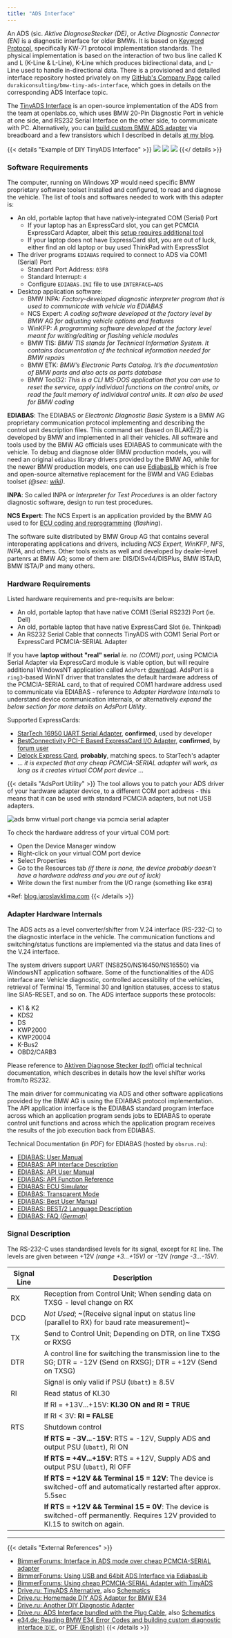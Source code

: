 ```yaml
---
title: "ADS Interface"
---
```


An ADS (sic. *Aktive DiagnoseStecker (DE)*, or *Active Diagnostic Connector (EN)* is a diagnostic interface for older BMWs. It is based on [Keyword Protocol](/keyword-protocols), specifically KW-71 protocol implementation standards. The physical implementation is based on the interaction of two bus line called K and L (K-Line & L-Line), K-Line which produces bidirectional data, and L-Line used to handle in-directional data. There is a provisioned and detailed interface repository hosted privately on my [GitHub's Company Page](https://github.com/durakiconsulting/bmw-tiny-ads-interface) called `durakiconsulting/bmw-tiny-ads-interface`, which goes in details on the corresponding ADS Interface topic.

The [TinyADS Interface](https://openlabs.co/store/Tiny-ADS-Interface) is an open-source implementation of the ADS from the team at openlabs.co, which uses BMW 20-Pin Diagnostic Port in vehicle at one side, and RS232 Serial Interface on the other side, to communicate with PC. Alternatively, you can [build custom BMW ADS adapter](https://deviltux.thedev.id/posts/o/20220219-bmw-tiny-ads-interface.html) via breadboard and a few transistors which I described in details [at my blog](https://deviltux.thedev.id/posts/o/20220219-bmw-tiny-ads-interface.html).

{{< details "Example of DIY TinyADS Interface" >}}
![](https://i.imgur.com/0bzcMJ4.jpeg)
![](https://i.imgur.com/294qmsn.jpeg)
![](https://i.imgur.com/rgva2b7.jpeg)
{{</ details >}}

### Software Requirements

The computer, running on Windows XP would need specific BMW proprietary software toolset installed and configured, to read and diagnose the vehicle. The list of tools and softwares needed to work with this adapter is:

* An old, portable laptop that have natively-integrated COM (Serial) Port
	- If your laptop has an ExpressCard slot, you can get PCMCIA ExpressCard Adapter, albeit this [setup requires additional tool](http://blog.jaroslavklima.com/2011/04/make-ads-interface-work-with-pcmcia.html)
	- If your laptop does not have ExpressCard slot, you are out of luck, either find an old laptop or buy used ThinkPad with ExpressSlot
* The driver programs `EDIABAS` required to connect to ADS via COM1 (Serial) Port
	- Standard Port Address: `03F8`
	- Standard Interrupt: `4`
	- Configure `EDIABAS.INI` file to use `INTERFACE=ADS`
* Desktop application software:
	- BMW INPA: *Factory-developed diagnostic interpreter program that is used to communicate with vehicle via EDIABAS*
	- NCS Expert: *A coding software developed at the factory level by BMW AG for adjusting vehicle options and features*
	- WinKFP: *A programming software developed at the factory level meant for writing/editing or flashing vehicle modules*
	- BMW TIS: *BMW TIS stands for Technical Information System. It contains documentation of the technical information needed for BMW repairs*
	- BMW ETK: *BMW’s Electronic Parts Catalog. It’s the documentation of BMW parts and also acts as parts database*
	- BMW Tool32: *This is a CLI MS-DOS application that you can use to reset the service, apply individual functions on the control units, or read the fault memory of individual control units. It can also be used for BMW coding*

**EDIABAS**: The EDIABAS or *Electronic Diagnostic Basic System* is a BMW AG proprietary communication protocol implementing and describing the control unit description files. This command set (based on BLAKE/2) is developed by BMW and implemented in all their vehicles. All software and tools used by the BMW AG officials uses EDIABAS to communicate with the vehicle. To debug and diagnose older BMW production models, you will need an original `ediabas` library drivers provided by the BMW AG, while for the newer BMW production models, one can use [EdiabasLib](https://github.com/uholeschak/ediabaslib) which is free and open-source alternative replacement for the BWM and VAG Ediabas toolset *(@see: [wiki](https://de.wikipedia.org/wiki/EdiabasLib))*.

**INPA**: So called INPA or *Interpreter for Test Procedures* is an older factory diagnostic software, design to run test procedures.

**NCS Expert**: The NCS Expert is an application provided by the BMW AG used to for [ECU coding and reprogramming](/ecu-programming) (*flashing*).

The software suite distributed by BMW Group AG that contains several interoperating applications and drivers, including *NCS Expert*, *WinKFP*, *NFS*, *INPA*, and others. Other tools exists as well and developed by dealer-level partenrs at BMW AG; some of them are: DIS/DISv44/DISPlus, BMW ISTA/D, BMW ISTA/P and many others.

### Hardware Requirements

Listed hardware requirements and pre-requisits are below:

* An old, portable laptop that have native COM1 (Serial RS232) Port (ie. Dell)
* An old, portable laptop that have native ExpressCard Slot (ie. Thinkpad)
* An RS232 Serial Cable that connects TinyADS with COM1 Serial Port or ExpressCard PCMCIA-SERIAL Adapter

If you have **laptop without "real" serial** *ie. no (COM1) port*, using PCMCIA Serial Adapter via ExpressCard module is viable option, but will require additional WindowsNT application called `AdsPort` [download](/posts/files/AdsPort.exe). AdsPort is a `ring3`-based WinNT driver that translates the default hardware address of the PCMCIA-SERIAL card, to that of required COM1 hardware address used to communicate via EDIABAS - reference to *Adapter Hardware Internals* to understand device communication internals, or alternatively *expand the below section for more details on AdsPort Utility*.

Supported ExpressCards:
* [StarTech 16950 UART Serial Adapter](https://www.startech.com/en-eu/cards-adapters/ec1s952), **confirmed**, used by developer
* [BestConnectivity PCI-E Based ExpressCard I/O Adapter](https://urlr.me/B2m1C), **confirmed**, by [forum user](https://urlr.me/H6ytR)
* [Delock Express Card](https://www.delock.com/produkt/66211/merkmale.html), **probably**, matching specs. to StarTech's adapter
* ... *it is expected that any cheap PCMCIA-SERIAL adapter will work, as long as it creates virtual COM port device* ...

{{< details "AdsPort Utility" >}}
The tool allows you to patch your ADS driver of your hardware adapter device, to a different COM port address - this means that it can be used with standard PCMCIA adapters, but not USB adapters.

![ads bmw virtual port change via pcmcia serial adapter](https://i.imgur.com/y2Wz4ML.png)

To check the hardware address of your virtual COM port:

- Open the Device Manager window
- Right-click on your virtual COM port device
- Select Properties
- Go to the Resources tab *(if there is none, the device probably doesn't have a hardware address and you are out of luck)*
- Write down the first number from the I/O range (something like `03F8`)

*Ref: [blog.jaroslavklima.com](https://web.archive.org/web/20231009212621/http://blog.jaroslavklima.com/2011/04/make-ads-interface-work-with-pcmcia.html)
{{< /details >}}

### Adapter Hardware Internals

The ADS acts as a level converter/shifter from V.24 interface (RS-232-C) to the diagnostic interface in the vehicle. The communication functions and switching/status functions are implemented via the status and data lines of the V.24 interface.

The system drivers support UART (NS8250/NS16450/NS16550) via WindowsNT application software. Some of the functionalities of the ADS interface are: Vehicle diagnostic, controlled accessibility of the vehicles, retrieval of Terminal 15, Terminal 30 and Ignition statuses, access to status line SIA5-RESET, and so on. The ADS interface supports these protocols:

- K1 & K2
- KDS2
- DS
- KWP2000
- KWP20004
- K-Bus2
- OBD2/CARB3

Please reference to [Aktiven Diagnose Stecker (pdf)](https://docplayer.org/14580006-Aktiven-diagnose-stecker.html) official technical documentation, which describes in details how the level shifter works from/to RS232.

The main driver for communicating via ADS and other software applications provided by the BMW AG is using the EDIABAS protocol implementation. The API application interface is the EDIABAS standard program interface across which an application program sends jobs to EDIABAS to operate control unit functions and across which the application program receives the results of the job execution back from EDIABAS.

Technical Documentation (in *PDF*) for EDIABAS (hosted by `obsrus.ru`):

* [EDIABAS: User Manual](https://obdrus.ru/f/user.pdf)
* [EDIABAS: API Interface Description](https://obdrus.ru/f/api.pdf)
* [EDIABAS: API User Manual](https://obdrus.ru/f/apiuser.pdf)
* [EDIABAS: API Function Reference](http://obdrus.ru/f/apiref.pdf)
* [EDIABAS: ECU Simulator](http://obdrus.ru/f/simulate.pdf)
* [EDIABAS: Transparent Mode](http://obdrus.ru/f/tmode.pdf)
* [EDIABAS: Best User Manual](https://obdrus.ru/f/bestuser.pdf)
* [EDIABAS: BEST/2 Language Description](http://obdrus.ru/f/best2spc.pdf)
* [EDIABAS: FAQ *(German)*](https://obdrus.ru/f/faq.pdf)

### Signal Description

The RS-232-C uses standardised levels for its signal, except for `RI` line. The levels are given between +12V *(range +3...+15V)* or -12V *(range -3...-15V)*.

| Signal Line | Description |
|-------------|-------------|
| RX          | Reception from Control Unit; When sending data on TXSG - level change on RX |
| DCD         | *Not Used*; ~(Receive signal input on status line (parallel to RX) for baud rate measurement)~ |
| TX          | Send to Control Unit; Depending on DTR, on line TXSG or RXSG |
| DTR         | A control line for switching the transmission line to the SG; DTR = -12V (Send on RXSG); DTR = +12V (Send on TXSG) |
|             | Signal is only valid if PSU (`Ubatt`) ≥ 8.5V |
| RI          | Read status of KI.30 |
|             | If RI = +13V...+15V: **KI.30 ON and RI = TRUE** |
|             | If RI < 3V: **RI = FALSE** |
| RTS         | Shutdown control |
|             | **If RTS = -3V...-15V**: RTS = -12V, Supply ADS and output PSU (`Ubatt`), RI ON |
|             | **If RTS = +4V...+15V**: RTS = +12V, Supply ADS and output PSU (`Ubatt`), RI OFF |
|             | **If RTS = +12V && Terminal 15 = 12V**: The device is switched-off and automatically restarted after approx. 5.5sec |
|             | **If RTS = +12V && Terminal 15 = 0V**: The device is switched-off permanently. Requires 12V provided to KI.15 to switch on again. |

---

{{< details "External References" >}}
* [BimmerForums: Interface in ADS mode over cheap PCMCIA-SERIAL adapter](https://www.bimmerforums.com/forum/showthread.php?1633825-SUCCESS-Interface-in-ADS-mode-without-a-real-COM-port)
* [BimmerForums: Using USB and 64bit ADS Interface via EdiabasLib](https://www.bimmerforums.com/forum/showthread.php?2419002-USB-ADS-Interface-Working!&p=30379058#post30379058)
* [BimmerForums: Using cheap PCMCIA-SERIAL Adapter with TinyADS](https://www.bimmerforums.com/forum/showthread.php?2270258-HELP-WITH-INPA-DIS-on-an-E34&p=29159137#post29159137)
* [Drive.ru: TinyADS Alternative](https://www.drive2.ru/l/636920698765335698/), also [Schematics](https://drive.google.com/file/d/1WbkMEgDPISKbExbEmsgghqY3aTK6nyVT/view)
* [Drive.ru: Homemade DIY ADS Adapter for BMW E34](https://www.drive2.ru/l/674430263069005051/)
* [Drive.ru: Another DIY Diagnostic Adapter](https://www.drive2.ru/l/532112226748729651/)
* [Drive.ru: ADS Interface bundled with the Plug Cable](https://www.drive2.ru/l/8715174/), also [Schematics](https://disk.yandex.ru/d/iCVabNa74iAbHg)
* [e34.de: Reading BMW E34 Error Codes and building custom diagnostic interface 🇩🇪](https://www.e34.de/tips_tricks/fehlerspeicher/fehlerspeicher.htm), or <a target="_blank" href="/pdf/bmw-e34de-reading-bmw_e34_errors_building_interface.pdf">PDF (English)</a>
{{< /details >}}